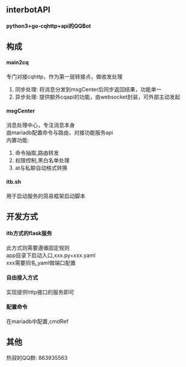 ## interbotAPI  
#### python3+go-cqhttp+api的QQBot  
  

## 构成
#### main2cq

专门对接cqhttp，作为第一层转接点，做收发处理  
1. 同步处理: 将消息分发到msgCenter后同步返回结果，功能单一  
2. 异步处理: 提供额外cqapi的功能，由websocket封装，可外部主动发起  
   
#### msgCenter 

消息处理中心，专注消息本身  
由mariadb配置命令与路由，对接功能服务api  
内置功能: 
1. 命令抽取,路由转发
2. 权限控制,黑白名单处理
3. at与私聊自动格式转换
   
#### itb.sh 

用于启动服务的简易框架启动脚本  

## 开发方式
#### itb方式的flask服务 

此方式则需要遵循固定规则  
app目录下启动入口,xxx.py+xxx.yaml  
xxx需要同名,yaml做端口配置  

#### 自由接入方式

实现提供http接口的服务即可  

#### 配置命令

在mariadb中配置,cmdRef  

## 其他  

热寂的QQ群: 863935563  

